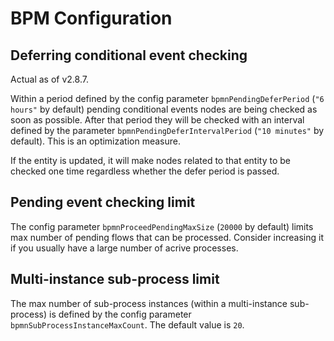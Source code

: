# BPM Configuration


## Deferring conditional event checking

Actual as of v2.8.7.

Within a period defined by the config parameter `bpmnPendingDeferPeriod` (`"6 hours"` by default) pending conditional events nodes are being checked as soon as possible.
After that period they will be checked with an interval defined by the parameter `bpmnPendingDeferIntervalPeriod` (`"10 minutes"` by default).
This is an optimization measure.

If the entity is updated, it will make nodes related to that entity to be checked one time regardless whether the defer period is passed.

## Pending event checking limit

The config parameter `bpmnProceedPendingMaxSize` (`20000` by default) limits max number of pending flows that can be processed. Consider increasing it if you usually have a large number of acrive processes.


## Multi-instance sub-process limit

The max number of sub-process instances (within a multi-instance sub-process) is defined by the config parameter `bpmnSubProcessInstanceMaxCount`. The default value is `20`.
